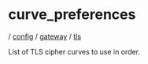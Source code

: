 # curve_preferences

/ [config](/ref/config/index.md) / [gateway](/ref/config/config/gateway/index.md) / [tls](/ref/config/config/gateway/tls/index.md)

List of TLS cipher curves to use in order.
